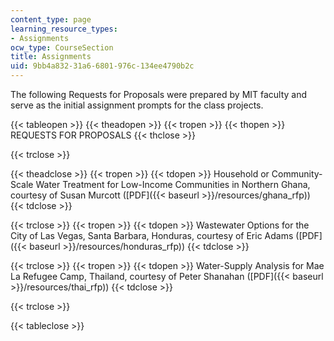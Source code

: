 ```yaml
---
content_type: page
learning_resource_types:
- Assignments
ocw_type: CourseSection
title: Assignments
uid: 9bb4a832-31a6-6801-976c-134ee4790b2c
---
```


The following Requests for Proposals were prepared by MIT faculty and serve as the initial assignment prompts for the class projects.

{{< tableopen >}}
{{< theadopen >}}
{{< tropen >}}
{{< thopen >}}
REQUESTS FOR PROPOSALS
{{< thclose >}}

{{< trclose >}}

{{< theadclose >}}
{{< tropen >}}
{{< tdopen >}}
Household or Community-Scale Water Treatment for Low-Income Communities in Northern Ghana, courtesy of Susan Murcott ([PDF]({{< baseurl >}}/resources/ghana_rfp))
{{< tdclose >}}

{{< trclose >}}
{{< tropen >}}
{{< tdopen >}}
Wastewater Options for the City of Las Vegas, Santa Barbara, Honduras, courtesy of Eric Adams ([PDF]({{< baseurl >}}/resources/honduras_rfp))
{{< tdclose >}}

{{< trclose >}}
{{< tropen >}}
{{< tdopen >}}
Water-Supply Analysis for Mae La Refugee Camp, Thailand, courtesy of Peter Shanahan ([PDF]({{< baseurl >}}/resources/thai_rfp))
{{< tdclose >}}

{{< trclose >}}

{{< tableclose >}}